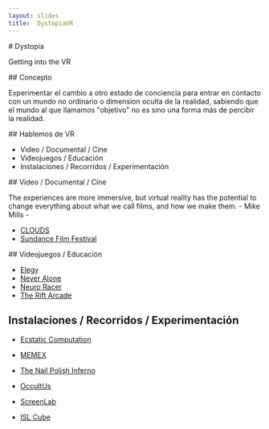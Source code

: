 ```yaml
---
layout: slides
title:  DystopiaVR
---
```


<section markdown="block">
# Dystopia

Getting into the VR
</section>

<section markdown="block">
## Concepto

Experimentar el cambio a otro estado de conciencia
para entrar en contacto con un mundo no ordinario o 
dimension oculta de la realidad, sabiendo que el
mundo al que llamamos "objetivo" no es sino una 
forma más de percibir la realidad.


</section>
<section markdown="block">
## Hablemos de VR

* Video / Documental / Cine
* Videojuegos / Educación
* Instalaciones /  Recorridos / Experimentación


</section>

<section markdown="block">
	<section markdown="block">
## Video / Documental / Cine

The experiences are more immersive, but virtual reality has the potential
 to change everything about what we call films, and how we make them. 
 				                       - Mike Mills -

* [CLOUDS](http://www.cloudsdocumentary.com/)
* [Sundance Film Festival](http://www.wired.com/2015/01/vr-filmmaking-pioneers/)
</section>
	<section markdown="block">
## Videojuegos / Educación

* [Elegy](http://www.wired.com/2015/01/elegy-dead-world/)
* [Never Alone](http://neveralonegame.com/game/)
* [Neuro Racer](http://gazzaleylab.ucsf.edu/neuroscience-projects/neuroracer/)
* [The Rift Arcade](http://www.theriftarcade.com/oculus-rift-games/)
	</section>
	<section markdown="block">
## Instalaciones /  Recorridos / Experimentación
* [Ecstatic Computation](http://michaelpallison.com/projects/ecstaticcomputation/)
* [MEMEX](http://www.creativeapplications.net/news/memex-duologue-3d-study-of-mortality-using-photogrammetry-techniques/)
* [The Nail Polish Inferno](http://www.creativeapplications.net/unity-3d/virtual-reality-art-show-by-geoffrey-lillemon-random-studio/)
* [OccultUs](http://www.creativeapplications.net/environment/occultus-by-simon-de-diesbach-designing-for-alternate-reality/)
* [ScreenLab](http://screenlabseries.tumblr.com/)
* [ISL Cube](http://isl.beckman.illinois.edu/Labs/CUBE/CUBE.html)



	</section>
</section>

